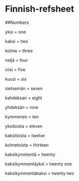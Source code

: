 # Finnish-refsheet

##Numbers


yksi = one

kaksi = two

kolme = three

neljä = four

viisi = five

kuusi = six

sietsemän = seven

kahdeksan = eight

yhdeksän = nine

kymmenen = ten

yksitoista = eleven

kaksitoista = twelve

kolmetoista = thirteen

kaksikymmentä = twenty

kaksikymmentäyksi = twenty one

kaksikymmentäkaksi = twenty two
